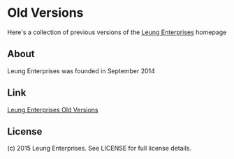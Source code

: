 # Old Versions
Here's a collection of previous versions of the [Leung Enterprises](https://www.leungenterprises.com/) homepage

## About
Leung Enterprises was founded in September 2014

## Link
[Leung Enterprises Old Versions](https://old.leungenterprises.com/)

## License
(c) 2015 Leung Enterprises.  See LICENSE for full license details.
